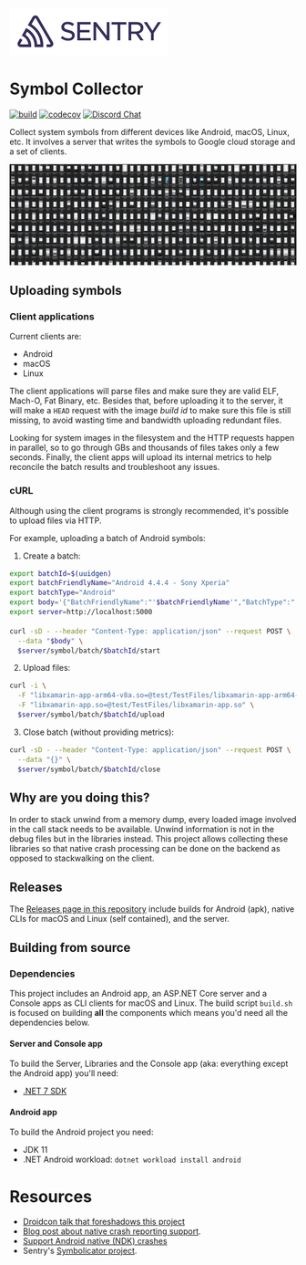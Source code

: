 [![Sentry](https://raw.githubusercontent.com/getsentry/sentry-dotnet/main/.assets/sentry-wordmark-dark-280x84.png)](https://sentry.io/?utm_source=github&utm_medium=logo)

# Symbol Collector
[![build](https://github.com/getsentry/symbol-collector/workflows/build/badge.svg?branch=main)](https://github.com/getsentry/symbol-collector/actions?query=branch%3Amain)
[![codecov](https://codecov.io/gh/getsentry/symbol-collector/branch/main/graph/badge.svg)](https://codecov.io/gh/getsentry/symbol-collector)
[![Discord Chat](https://img.shields.io/discord/621778831602221064.svg)](https://discord.gg/Ww9hbqr)

Collect system symbols from different devices like Android, macOS, Linux, etc.
It involves a server that writes the symbols to Google cloud storage and a set of clients.

![Symbol Collector on a device farm](.github/SymbolCollector.png?raw=true "Devices")

## Uploading symbols

### Client applications

Current clients are:

* Android
* macOS
* Linux

The client applications will parse files and make sure they are valid ELF, Mach-O, Fat Binary, etc.
Besides that, before uploading it to the server, it will make a `HEAD` request with the image _build id_ to make sure
this file is still missing, to avoid wasting time and bandwidth uploading redundant files.

Looking for system images in the filesystem and the HTTP requests happen in parallel, so to go through GBs and thousands of files takes only a few seconds.
Finally, the client apps will upload its internal metrics to help reconcile the batch results and troubleshoot any issues.


### cURL
Although using the client programs is strongly recommended, it's possible to upload files via HTTP.

For example, uploading a batch of Android symbols:

1. Create a batch:

```sh
export batchId=$(uuidgen)
export batchFriendlyName="Android 4.4.4 - Sony Xperia"
export batchType="Android"
export body='{"BatchFriendlyName":"'$batchFriendlyName'","BatchType":"'$batchType'"}'
export server=http://localhost:5000

curl -sD - --header "Content-Type: application/json" --request POST \
  --data "$body" \
  $server/symbol/batch/$batchId/start
```
2. Upload files:

```sh
curl -i \
  -F "libxamarin-app-arm64-v8a.so=@test/TestFiles/libxamarin-app-arm64-v8a.so" \
  -F "libxamarin-app.so=@test/TestFiles/libxamarin-app.so" \
  $server/symbol/batch/$batchId/upload
```
3. Close batch (without providing metrics): 

```sh
curl -sD - --header "Content-Type: application/json" --request POST \
  --data "{}" \
  $server/symbol/batch/$batchId/close
```

## Why are you doing this?

In order to stack unwind from a memory dump, every loaded image involved in the call stack needs to be available.
Unwind information is not in the debug files but in the libraries instead.
This project allows collecting these libraries so that native crash processing can be done on the backend as opposed to stackwalking on the client.

## Releases

The [Releases page in this repository](https://github.com/getsentry/symbol-collector/releases) include builds for Android (apk), native CLIs for macOS and Linux (self contained), and the server.

## Building from source

### Dependencies

This project includes an Android app, an ASP.NET Core server and a Console apps as CLI clients for macOS and Linux.
The build script `build.sh` is focused on building **all** the components which means you'd need all the dependencies below.

#### Server and Console app

To build the Server, Libraries and the Console app (aka: everything except the Android app) you'll need:
* [.NET 7 SDK](https://dot.net)

#### Android app

To build the Android project you need:
* JDK 11
* .NET Android workload: `dotnet workload install android`

# Resources

* [Droidcon talk that foreshadows this project](https://player.vimeo.com/video/380844400)
* [Blog post about native crash reporting support](https://blog.sentry.io/2019/09/26/fixing-native-apps-with-sentry).
* [Support Android native (NDK) crashes](https://blog.sentry.io/2019/11/25/adding-native-support-to-our-android-sdk/)
* Sentry's [Symbolicator project](https://github.com/getsentry/symbolicator).
